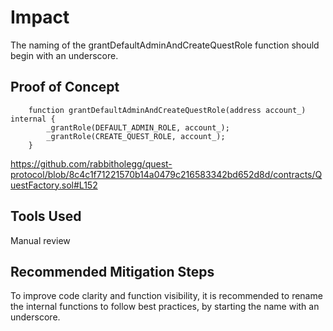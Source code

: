 # Impact
The naming of the grantDefaultAdminAndCreateQuestRole function should begin with an underscore.

## Proof of Concept


```
    function grantDefaultAdminAndCreateQuestRole(address account_) internal {
        _grantRole(DEFAULT_ADMIN_ROLE, account_);
        _grantRole(CREATE_QUEST_ROLE, account_);
    }
```
https://github.com/rabbitholegg/quest-protocol/blob/8c4c1f71221570b14a0479c216583342bd652d8d/contracts/QuestFactory.sol#L152


## Tools Used
Manual review

## Recommended Mitigation Steps
To improve code clarity and function visibility, it is recommended to rename the internal functions to follow best practices, by starting the name with an underscore.
